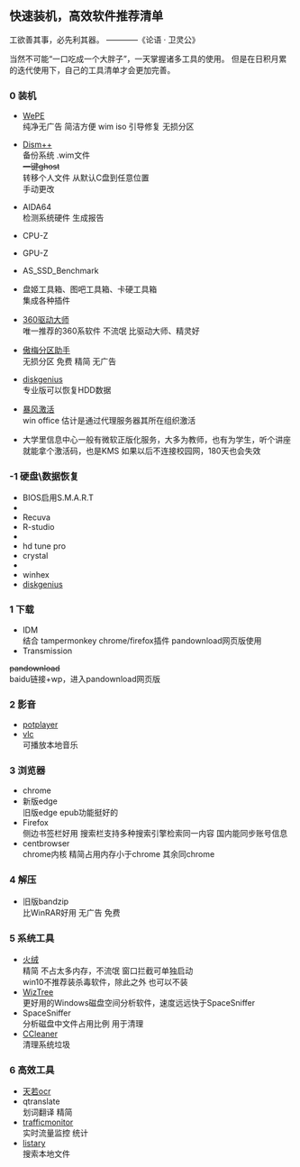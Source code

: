 ## 快速装机，高效软件推荐清单
工欲善其事，必先利其器。
————《论语 · 卫灵公》

当然不可能“一口吃成一个大胖子”，一天掌握诸多工具的使用。
但是在日积月累的迭代使用下，自己的工具清单才会更加完善。
### 0 装机
- [WePE](http://www.wepe.com.cn/)    
纯净无广告  简洁方便    wim iso 引导修复    无损分区       
- [Dism++](https://www.chuyu.me/zh-Hans/index.html)  
备份系统 .wim文件   
~~一键ghost~~     
转移个人文件  从默认C盘到任意位置  
手动更改

- AIDA64  
检测系统硬件    生成报告    
- CPU-Z   
- GPU-Z   
- AS_SSD_Benchmark
- 盘姬工具箱、图吧工具箱、卡硬工具箱    
集成各种插件    
- [360驱动大师](http://dm.weishi.360.cn/home.html/)   
唯一推荐的360系软件 不流氓  比驱动大师、精灵好  
- [傲梅分区助手](https://www.disktool.cn/)  
无损分区	免费	精简	无广告      
- [diskgenius](https://www.diskgenius.cn/)    
专业版可以恢复HDD数据    
- [暴风激活](http://www.baofengjihuo.com/)   
win office  估计是通过代理服务器其所在组织激活  
- 大学里信息中心一般有微软正版化服务，大多为教师，也有为学生，听个讲座就能拿个激活码，也是KMS 如果以后不连接校园网，180天也会失效

### -1 硬盘\数据恢复
- BIOS启用S.M.A.R.T
- 
- Recuva
- R-studio
- 
- hd tune pro
- crystal
- 
- winhex
- [diskgenius](https://www.diskgenius.cn/)

### 1 下载 
- IDM	    
结合	tampermonkey chrome/firefox插件	pandownload网页版使用
- Transmission

~~pandownload~~    
baidu链接+wp，进入pandownload网页版 

### 2 影音
- [potplayer](https://potplayer.daum.net/?lang=zh_CN)       
- [vlc](https://www.videolan.org/)   
可播放本地音乐

### 3 浏览器
- chrome
- 新版edge   
旧版edge epub功能挺好的
- Firefox	    
侧边书签栏好用	搜索栏支持多种搜索引擎检索同一内容	国内能同步账号信息  
- centbrowser	    
chrome内核	精简占用内存小于chrome	其余同chrome

### 4 解压
- 旧版bandzip	    
比WinRAR好用	无广告	免费

### 5	系统工具
- [火绒](https://www.huorong.cn/)	    
精简	不占太多内存，不流氓	窗口拦截可单独启动   
win10不推荐装杀毒软件，除此之外	也可以不装  
- [WizTree](https://wiztreefree.com/)   
更好用的Windows磁盘空间分析软件，速度远远快于SpaceSniffer
- SpaceSniffer	    
分析磁盘中文件占用比例	用于清理        
- [CCleaner](https://www.ccleaner.com/)    
清理系统垃圾        

### 6	高效工具
- [天若ocr](http://ocr.tianruo.net/)     
- qtranslate  
划词翻译		精简        
- [trafficmonitor](https://github.com/zhongyang219/TrafficMonitor)  
实时流量监控	统计        
- [listary](https://www.listary.com/)     
搜索本地文件
	
	
